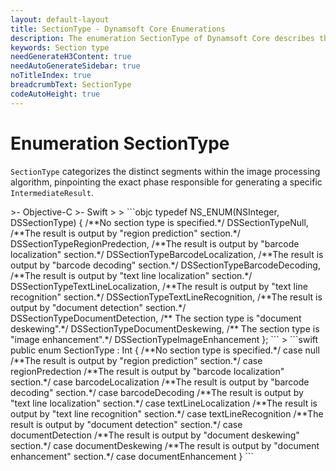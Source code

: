 ```yaml
---
layout: default-layout
title: SectionType - Dynamsoft Core Enumerations
description: The enumeration SectionType of Dynamsoft Core describes the section of the algorithm.
keywords: Section type
needGenerateH3Content: true
needAutoGenerateSidebar: true
noTitleIndex: true
breadcrumbText: SectionType
codeAutoHeight: true
---
```


# Enumeration SectionType

`SectionType` categorizes the distinct segments within the image processing algorithm, pinpointing the exact phase responsible for generating a specific `IntermediateResult`.


<div class="sample-code-prefix template2"></div>
   >- Objective-C
   >- Swift
   >
>
```objc
typedef NS_ENUM(NSInteger, DSSectionType)
{
   /**No section type is specified.*/
   DSSectionTypeNull,
   /**The result is output by "region prediction" section.*/
   DSSectionTypeRegionPredection,
   /**The result is output by "barcode localization" section.*/
   DSSectionTypeBarcodeLocalization,
   /**The result is output by "barcode decoding" section.*/
   DSSectionTypeBarcodeDecoding,
   /**The result is output by "text line localization" section.*/
   DSSectionTypeTextLineLocalization,
   /**The result is output by "text line  recognition" section.*/
   DSSectionTypeTextLineRecognition,
   /**The result is output by "document detection" section.*/
   DSSectionTypeDocumentDetection,
   /** The section type is "document deskewing".*/
   DSSectionTypeDocumentDeskewing,
   /** The section type is "image enhancement".*/
   DSSectionTypeImageEnhancement
};
```
>
```swift
public enum SectionType : Int
{
   /**No section type is specified.*/
   case null
   /**The result is output by "region prediction" section.*/
   case regionPredection
   /**The result is output by "barcode localization" section.*/
   case barcodeLocalization
   /**The result is output by "barcode decoding" section.*/
   case barcodeDecoding
   /**The result is output by "text line localization" section.*/
   case textLineLocalization
   /**The result is output by "text line  recognition" section.*/
   case textLineRecognition
   /**The result is output by "document detection" section.*/
   case documentDetection
   /**The result is output by "document deskewing" section.*/
   case documentDeskewing
   /**The result is output by "document enhancement" section.*/
   case documentEnhancement
}
```
